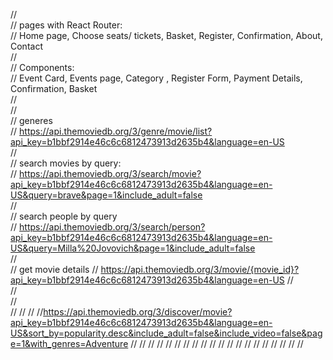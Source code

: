 //  
// pages with React Router:  
// Home page, Choose seats/ tickets, Basket, Register, Confirmation, About, Contact  
//  
// Components:  
// Event Card, Events page, Category , Register Form, Payment Details, Confirmation, Basket  
//  
//  
// generes  
// https://api.themoviedb.org/3/genre/movie/list?api_key=b1bbf2914e46c6c6812473913d2635b4&language=en-US  
//  
// search movies by query:  
// https://api.themoviedb.org/3/search/movie?api_key=b1bbf2914e46c6c6812473913d2635b4&language=en-US&query=brave&page=1&include_adult=false  
//  
// search people by query  
// https://api.themoviedb.org/3/search/person?api_key=b1bbf2914e46c6c6812473913d2635b4&language=en-US&query=Milla%20Jovovich&page=1&include_adult=false  
//  
//  get movie details
//  https://api.themoviedb.org/3/movie/{movie_id}?api_key=b1bbf2914e46c6c6812473913d2635b4&language=en-US
//  
//  
//  
//
//
//
//https://api.themoviedb.org/3/discover/movie?api_key=b1bbf2914e46c6c6812473913d2635b4&language=en-US&sort_by=popularity.desc&include_adult=false&include_video=false&page=1&with_genres=Adventure
//
//
//
//
//
//
//
//
//
//
//
//
//
//
//
//
//
//
//
//